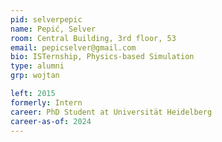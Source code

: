 ```yaml
---
pid: selverpepic
name: Pepić, Selver
room: Central Building, 3rd floor, 53
email: pepicselver@gmail.com
bio: ISTernship, Physics-based Simulation
type: alumni
grp: wojtan

left: 2015
formerly: Intern
career: PhD Student at Universität Heidelberg
career-as-of: 2024
---
```


